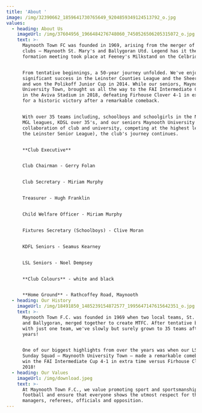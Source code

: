 ```yaml
---
title: 'About '
image: /img/32390662_1859641730765649_9204859349124513792_o.jpg
values:
  - heading: About Us
    imageUrl: /img/37604956_1966484276748060_7450526506205315072_o.jpg
    text: >-
      Maynooth Town FC was founded in 1969, arising from the merger of two local
      clubs – Maynooth St. Mary's and Ballygoran Utd. Legend has it the
      formation meeting took place at Feeney's Milkstand on the Celbridge Road. 


      From tentative beginnings, a 50-year journey unfolded. We've enjoyed
      significant success in the Leinster Counties League and the Sheeran Cup,
      and won the Polikoff Junior Cup in 2014. While our seniors, Maynooth
      University Town, brought us all the way to the FAI Intermediate Cup Final
      in the Aviva Stadium in 2018, defeating Firhouse Clover 4-1 in extra time
      for a historic victory after a remarkable comeback.


      With over 35 teams including, schoolboys and schoolgirls in the NDSL and
      MGL leagues, KDSL over 35's, and our seniors Maynooth University Town (a
      collaboration of club and university, competing at the highest level in
      the Leinster Senior League), the club's journey continues.


      **Club Executive**


      Club Chairman - Gerry Folan


      Club Secretary - Miriam Murphy


      Treasurer - Hugh Franklin


      Child Welfare Officer - Miriam Murphy


      Fixtures Secretary (Schoolboys) - Clive Moran


      KDFL Seniors - Seamus Kearney


      LSL Seniors - Noel Dempsey


      **Club Colours** - white and black


      **Home Ground** - Rathcoffey Road, Maynooth
  - heading: Our History
    imageUrl: /img/18491850_1485239154872577_1995647147615642351_o.jpg
    text: >-
      Maynooth Town F.C. was founded in 1969 when two local teams, St. Mary's
      and Ballygoran, merged together to create MTFC. After tentative beginnings
      with just one team, we've slowly but surely grown to 35 teams after 50
      years! 


      One of our biggest highlights from over the years was when our LSL Senior
      Sunday Squad – Maynooth University Town – made a remarkable comeback to
      win the FAI Intermediate Cup 4-1 in extra time versus Firhouse Clover in
      2018!
  - heading: Our Values
    imageUrl: /img/download.jpeg
    text: >-
      At Maynooth Town F.C., we value promoting sport and sportsmanship through
      football and ensure that everyone shows the utmost respect for their
      managers, referees, officials and opposition.
---
```


